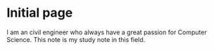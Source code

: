 # Initial page

I am an civil engineer who always have a great passion for Computer Science. This note is my study note in this field.

